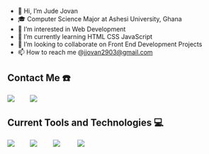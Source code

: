 - 👋 Hi, I’m Jude Jovan
- 🎓 Computer Science Major at Ashesi University, Ghana
- 👀 I’m interested in Web Development
- 🌱 I’m currently learning  HTML CSS JavaScript
- 💞️ I’m looking to collaborate on Front End Development Projects
- 📫 How to reach me @jjovan2903@gmail.com

## Contact Me ☎️
<a href="https://www.linkedin.com/in/jude-jovan-249a04204/"><img src="https://skillicons.dev/icons?i=linkedin"/></a>&nbsp;&nbsp;&nbsp;&nbsp;&nbsp;&nbsp;&nbsp;&nbsp;
<a href="https://twitter.com/1ztweets"><img src="https://skillicons.dev/icons?i=twitter"/></a>&nbsp;&nbsp;&nbsp;&nbsp;&nbsp;&nbsp;&nbsp;&nbsp;


## Current Tools and Technologies 💻
<img src="https://skillicons.dev/icons?i=js"/>&nbsp;&nbsp;&nbsp;&nbsp;&nbsp;&nbsp;&nbsp;&nbsp;
<img src="https://skillicons.dev/icons?i=python"/>&nbsp;&nbsp;&nbsp;&nbsp;&nbsp;&nbsp;&nbsp;&nbsp;
<img src="https://skillicons.dev/icons?i=html"/>&nbsp;&nbsp;&nbsp;&nbsp;&nbsp;&nbsp;&nbsp;&nbsp;&nbsp;
<img src="https://skillicons.dev/icons?i=css"/>&nbsp;&nbsp;&nbsp;&nbsp;&nbsp;&nbsp;&nbsp;&nbsp;&nbsp;
